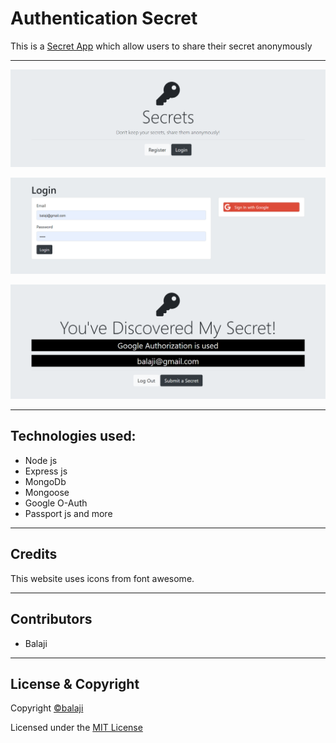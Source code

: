 # Authentication Secret

This is a [Secret App](https://authenticationsecret.onrender.com/) which allow users to share their secret anonymously

---

<p align="center">
<img src="images/secrets.png">
</p>

<p align="center">
<img src="images/secrets-login.png">
</p>

<p align="center">
<img src="images/secrets-content.png">
</p>

---

## Technologies used:

- Node js
- Express js
- MongoDb
- Mongoose
- Google O-Auth
- Passport js and more

---

## Credits

This website uses icons from font awesome.

---

## Contributors

- Balaji

---

## License & Copyright

Copyright [©balaji](https://github.com/balajirai)

Licensed under the [MIT License](LICENSE)
